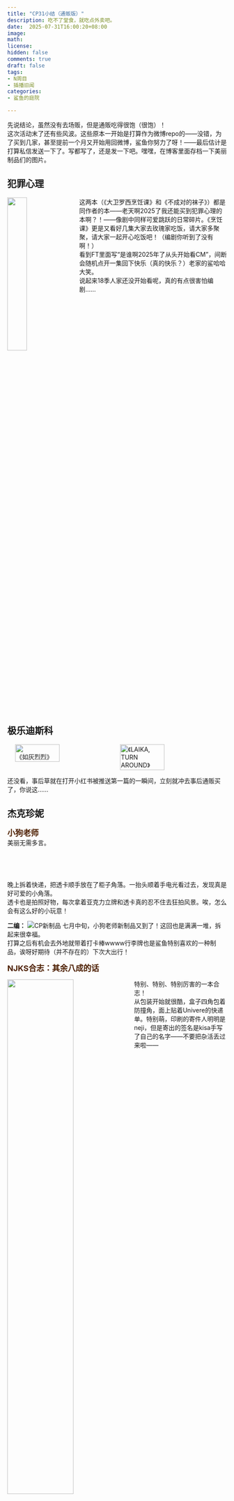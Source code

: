 ```yaml
---
title: "CP31小结（通贩版）"
description: 吃不了堂食，就吃点外卖吧。 
date:  2025-07-31T16:00:20+08:00 
image: 
math: 
license: 
hidden: false
comments: true
draft: false
tags:
- N周目
- 插播旧闻
categories:
- 鲨鱼的庭院

---
```



先说结论，虽然没有去场贩，但是通贩吃得很饱（很饱）！<br/>
这次活动末了还有些风波。这些原本一开始是打算作为微博repo的——没错，为了买到几家，甚至提前一个月又开始用回微博，鲨鱼你努力了呀！——最后估计是打算私信发送一下了。写都写了，还是发一下吧。嘿嘿，在博客里面存档一下美丽制品们的图片。

## 犯罪心理<br/>
<div style="overflow: auto; margin-bottom: 1em;">
  <img src="https://sharkbase.oss-cn-beijing.aliyuncs.com/25/cp31/CM-1.jpg"
       style="float: left; width: 30%; margin-right: 1em; margin-bottom: 0.5em;" />
  <p style="margin: 0;">
    这两本（《大卫罗西烹饪课》和《不成对的袜子》）都是同作者的本——老天啊2025了我还能买到犯罪心理的本啊？！——像剧中同样可爱跳跃的日常碎片。《烹饪课》更是又看好几集大家去玫瑰家吃饭，请大家多聚聚，请大家一起开心吃饭吧！（编剧你听到了没有啊！）<br/>
    看到FT里面写“是谁啊2025年了从头开始看CM”，间断会随机点开一集回下快乐（真的快乐？）老家的鲨哈哈大笑。<br/>
    说起来18季人家还没开始看呢，真的有点很害怕编剧……
  </p>
</div>

## 极乐迪斯科<br/>
<div style="display: flex; justify-content: center; gap: 1em; flex-wrap: wrap;">
  <img src="https://sharkbase.oss-cn-beijing.aliyuncs.com/25/cp31/DiscoElysium-1.jpg" alt="《如灰烈烈》" style="width: 45%; height: auto;" />
  <img src="https://sharkbase.oss-cn-beijing.aliyuncs.com/25/cp31/DiscoElysium-2.jpg" alt="《LAIKA, TURN AROUND》" style="width: 45%; height: auto;" />
</div>
<p>还没看，事后草就在打开小红书被推送第一篇的一瞬间，立刻就冲去事后通贩买了，你说这……</p>

## 杰克珍妮<br/>
<font size=4 color=#4d1f00>**小狗老师**</font><br/>
美丽无需多言。<br/>
<div class="post-content">
  <p>
    <img src="https://sharkbase.oss-cn-beijing.aliyuncs.com/25/cp31/JJ-gou-kisa.jpg" alt="" class="zoom-on-hover" />
    <img src="https://sharkbase.oss-cn-beijing.aliyuncs.com/25/cp31/JJ-gou-kisa2.jpg" alt="" class="zoom-on-hover" />
    <img src="https://sharkbase.oss-cn-beijing.aliyuncs.com/25/cp31/JJ-gou-fumi2.jpg" alt="" class="zoom-on-hover" />
  </p>
  <p>
    <img src="https://sharkbase.oss-cn-beijing.aliyuncs.com/25/cp31/JJ-gou-kisa3.jpg" alt="" class="zoom-on-hover" />
    <img src="https://sharkbase.oss-cn-beijing.aliyuncs.com/25/cp31/JJ-gou-fumi.jpg" alt="" class="zoom-on-hover" />
    <img src="https://sharkbase.oss-cn-beijing.aliyuncs.com/25/cp31/JJ-gou-fumi4.jpg" alt="" class="zoom-on-hover" />
    <img src="https://sharkbase.oss-cn-beijing.aliyuncs.com/25/cp31/JJ-gou-fumi3.jpg" alt="" class="zoom-on-hover" />
  </p>
</div>

晚上拆着快递，把透卡顺手放在了柜子角落。一抬头顺着手电光看过去，发现真是好可爱的小角落。<br/>
透卡也是拍照好物，每次拿着亚克力立牌和透卡真的忍不住去狂拍风景。唉，怎么会有这么好的小玩意！


**二编：**
![CP新制品](https://sharkbase.oss-cn-beijing.aliyuncs.com/25/cp31/xiaogou.jpg)
七月中旬，小狗老师新制品又到了！这回也是满满一堆，拆起来很幸福。<br/>
打算之后有机会去外地就带着打卡棒wwww行李牌也是鲨鱼特别喜欢的一种制品，诶呀好期待（并不存在的）下次大出行！



<font size=4 color=#4d1f00>**NJKS合志：其余八成的话**</font><br/>
<div style="overflow: auto; margin-bottom: 1em;">
  <img src="https://sharkbase.oss-cn-beijing.aliyuncs.com/25/cp31/JJ-NJKS.jpg"
       style="float: left; width: 55%; margin-right: 1em; margin-bottom: 0.5em;" />
  <p style="margin: 0;">
    特别、特别、特别厉害的一本合志！<br/>
    从包装开始就很酷，盒子四角包着防撞角，面上贴着Univere的快递单。特别萌，印刷的寄件人明明是neji，但是寄出的签名是kisa手写了自己的名字——不要把杂活丢过来啦——
  </p>
</div>

![随本附赠](https://sharkbase.oss-cn-beijing.aliyuncs.com/25/cp31/JJ-NJKS2.jpg)

顺便分享随本附赠水敏明信片和桌面立立牌<br/>
没错在下就是亚克力战士呀！
太美丽了！暖光台灯下两人好温柔，诶呀！
<div class="post-content">
  <p>
    <img src="https://sharkbase.oss-cn-beijing.aliyuncs.com/25/cp31/JJ-NJKS3.jpg" alt="" class="zoom-on-hover" />
    <img src="https://sharkbase.oss-cn-beijing.aliyuncs.com/25/cp31/JJ-NIKS4.jpg" alt="" class="zoom-on-hover" />
  </p>

<font size=4 color=#4d1f00>**FMKS合志：没到货待续**</font><br/>

碎碎念一下，这本4月就开了通贩预定，结果CP结束至今还没发货！<br/>
听说是更换印厂了，加上主催很忙……啊……<br/>
最近是场取溢出的已经开始要发货了，那期待一个八月可以收到通贩预定吧。<br/>

## 刀剑乱舞<br/>
<div style="display: flex; justify-content: center; gap: 1em; flex-wrap: wrap;">
  <img src="https://sharkbase.oss-cn-beijing.aliyuncs.com/25/cp31/D1.jpg" alt="《无花果》" style="width: 45%; height: auto;" />
  <img src="https://sharkbase.oss-cn-beijing.aliyuncs.com/25/cp31/D2.jpg" alt="《甲府城异闻录》" style="width: 45%; height: auto;" />
</div>
<p>路过吃了两口冲田组哼哼哼！</p>
久仰冲田组大名了！<br/>
还没玩刀剑乱舞就已经听说，不过因为鲨是跟着狮子王和歌仙进去的，至今未练过冲田组……啊，其实新选组的刀也基本没怎么用过（心虚），买这两本完全算盲买，有点点点点不安——然后就看到塔塔的CP31REPO也有这本，突然安心了！！<br/>
猫乡严选！塔塔严选！<br/>
最近慢慢在看一点就，嘿嘿，我吃一口！<br/>
P.S. 甲府城异闻录这本太厚了吧！！拿到都傻眼了！还有附赠的AR册子因为是需要抖音，和球球捣鼓了一下没太懂，之后再试试！


## FALCOM
<font size=4 color=#4d1f00>**CRRN本《徒花》**</font><br/>

![](https://sharkbase.oss-cn-beijing.aliyuncs.com/25/cp31/kiseki-crrn-hana.jpg)
哇哇哇诶哟就这样拥有一对缱绻的小情侣呀。<br/>
大幅艺术喷绘实在太完美了。大就是好啊朋友们！！！<br/>
就是目前上了蚊帐又要留一面墙给投影仪，暂时还不知道挂哪里好，灵机一动在想要不扔蚊帐顶部，这样连墙壁都不用贴，还能每日看到小情侣……呃，算了，有点奇怪？<br/>
徒花本体更是……真是如FT一般美丽到像是毕业设计一样的精品呀。外封的标题是浮雕设计，内封标题做了阴影的底，像是立体一样，就这样，像纹身一样，烙印一样，就像是这对彼此的关系性一样……<br/>
奇怪奇怪，我其实蛮真情实感吃过这对，但是对闪的感觉实在有些淡淡的，走出闪的世界之后对他们的爱也随之淡去，除非……除非Spotify又随机到了《Blue Destination》。<br/>
结果CP31一看，我去这一家真是烫门，看着美丽制品好像肚子就咕咕叫，是的，就这么事后草了！<br/>
唉说远了，还好是买到了通贩，翻看就觉得好像重新过一次闪，这么温柔颜色，好适合两个人哦。

另外还购入了一个狗狗罐头和炸鱼汉堡杯垫。诶哟诶哟太萌了实在，最好的炸鱼汉堡。<br/>
最近在焦急等待新购买的收纳盒到达，好装进手上的几个杯垫牢牢保护，实在太想使用，等不及了！

<font size=4 color=#4d1f00>**CRRN本《19999回的I LOVE YOU》**</font><br/>
<div style="overflow: auto; margin-bottom: 1em;">
  <img src="https://sharkbase.oss-cn-beijing.aliyuncs.com/25/cp31/kiseki-crrn-19999.jpg"
       style="float: left; width: 40%; margin-right: 1em; margin-bottom: 0.5em;" />
  <p style="margin: 0;">
    太好笑了……吐槽话密集程度过高导致每一页都在如打鸣一般享用（为什么专找天使羊战斗啦！！）温情不到两框下一框必定要出点什么好活，这么津津有味吃完了。<br/>
    还想吃！老师画的实在太萌太萌……<br/>
    总之是非常感谢矿工，吃CRRN真的太美味了！！（搞笑本也这样吗？是的搞笑本也这样！！）
  </p>
</div>

<font size=4 color=#4d1f00>**YS相关：丹娜/YS X**</font><br/>
<div style="overflow: auto; margin-bottom: 1em;">
  <img src="https://sharkbase.oss-cn-beijing.aliyuncs.com/25/cp31/YS-DANA.jpg"
       style="float: left; width: 60%; margin-right: 1em; margin-bottom: 0.5em;" />
  <p style="margin: 0;">
太萌了有点……宝宝……就这样买了两个让宝宝在书柜的角落里面进行一个爆钓，迎光变化角度还会布灵布灵闪亮亮！<br/>
老师还送了三张YS X的明信片，乍一眼都很美丽但碍于没打，怕剧透不敢细看呜呜呜。可恶啊可恶啊我好想玩YS X啊啊啊啊急死我了！（还在黎）
  </p>
</div>

<font size=4 color=#4d1f00>**阿袋老师**</font><br/>
<p style="text-align: center;">
  <img src="https://sharkbase.oss-cn-beijing.aliyuncs.com/25/cp31/KISEKI-AY.jpg" alt="《神秘洋馆与传说中的虫-三代目》" class="hover-zoom" style="width: 60%; max-width: 500px;" />
</p>
最幸运的一集，赶上阿袋老师加印一批啦！<br/>
<details>
<summary>下折一点：
</summary>
<pre><code>
拿到之后匆匆在停车等人的间隙翻了一遍，感觉就是又玩一集月之门了——超级想要抓住让约修亚大吃一惊的虫之三代目！<br/>
偷偷摸摸小艾和配合计划的小约就有点实在太萌，在小约说“先回去复习”和“晚上见”的时候，干蒙的不止是艾斯蒂尔还有观众的我呀呀呀！<br/>
场外分享：没有玩游戏的朋友在我开车间隙翻了两页，最感兴趣的是协会公告，还拍了照片wwwww

原本其实看标题真的被欺诈到，一直在想是什么洋馆古堡大冒险，但是这个故事真的超级可爱，希望艾丝蒂尔健康冒险！至于没有出现的洋馆和魔兽们……还有那么多她们没有探索的、想要去探索的、未来会去探索的……请两位就这么继续一起走下去吧！

最后最后，谢谢阿袋分享了这么美味的故事！
</code></pre>
</details>

<font size=4 color=#4d1f00>**CRRN：《love contact》**</font><br/>

<div style="display: flex; justify-content: center; gap: 1em; flex-wrap: wrap;">
  <img src="https://sharkbase.oss-cn-beijing.aliyuncs.com/25/cp31/kiseki-crrn-1.jpg" alt="" style="width: 45%; height: 21%;" />
  <img src="https://sharkbase.oss-cn-beijing.aliyuncs.com/25/cp31/crrn.jpg" alt="" style="width: 45%; height: 50%;" />
</div>

一开始是买到了余量的合志特典，好在老师又放出了调印并且成功下印，耶耶耶！<br/>
镭射卡就是美丽，徽章也立刻被宝放上了展示架的宝座。两人仿佛就这样十指交叉私定终身。不愧是我们官方指定狂卖的男同性恋呀呀呀。不过本还是七月初才能邮寄了，焦急等待中。<br/>

**二编：** 现在是已经收到本的时间线，天哪也好厚一本！知道米拉组很火但没想过这么红红火火，有点重新溺爱的心情了。<br/>
看到这么多产出就觉得很幸福！<br/>

<font size=4 color=#4d1f00>**塞利亚姆大陆四大至宝**</font><br/>

<div style="display: flex; justify-content: center; gap: 1em; flex-wrap: wrap;">
  <img src="https://sharkbase.oss-cn-beijing.aliyuncs.com/25/cp31/FALCOM-R1.jpg" alt="" style="width: 34%; height: 21%;" />
  <img src="https://sharkbase.oss-cn-beijing.aliyuncs.com/25/cp31/FALCOM-R2.jpg" alt="" style="width: 61%; height: 50%;" />
</div>
<p>对不起，自从收到手上，鲨真的笑了很久也玩了很久，并且在每一个朋友来家里的时候拿出来进行一次轮流演示，之后再录制视频给每一位来不了现场的朋友们观赏。<br/>
朋友瑞平：官方立牌做不到这种程度我不买。</p>

<font size=4 color=#4d1f00>**银河老师**</font><br/>
<div style="display: flex; justify-content: center; gap: 1em; flex-wrap: wrap;">
  <img src="https://sharkbase.oss-cn-beijing.aliyuncs.com/25/cp31/FALCOM-YINHE1.jpg" alt="" style="width: 45%; height: auto;" />
  <img src="https://sharkbase.oss-cn-beijing.aliyuncs.com/25/cp31/FALCOM-YINHE2.jpg" alt="" style="width: 45%; height: auto;" />
</div>

![追加色纸三枚！](https://sharkbase.oss-cn-beijing.aliyuncs.com/25/cp31/FALCOM-YINHE3.jpg)

我要先说：银河老师画得太快了太快了！CP31的制品刚到手上没两天，色纸又出来了，就这样狂吃狂吃吃到饱饱。<br/>
这次去取快递还带着艾莉钥匙扣接大家回来了！眼看手上的法社同人越来越多，银河老师居功甚伟啊！
<details>
<summary>下折一点太长的废话：
</summary>
<pre><code>
还有人没看到过无敌的利贝尔礼服柄吗！！（四处显摆）<br/>
反正鲨摸到实物就这么兴奋得像猴子，连徽章的触感像陶瓷一样的质地都非常喜欢（语无伦次）！其他柄也特别特别美丽，表情差分的徽章更是萌得尖叫，如果能去场贩多抽两发一定会更幸福啦555<br/>
图集是重量级嘉宾！好几张像是相册里保存的游戏截图，一下就能拉回玩法社游戏的时间。看到FT的时候原来还有这么多香香饼，好希望能够看到第二本FALCOM大盆烩饭！<br/>
说到这本，之前买零碧和伊苏制品的时候收到了《天空之下》封面同张的明信片，没想到这回能拥有本就更是幸福了。通贩的悲伤就是燥侯哇哇哇，从CP还没开始下预定单一直期待到六月多收到，诶呀诶呀，拆快递的时候感觉自己能原谅全世界。<br/>
后来回看自己开箱录制的视频发现自己从一开始拆到最外层的打单和感谢购入小纸片就开始“哇啊”不断……拆开的一瞬间就这么被暴击，然后一层一层就这样哇啊下去。<br/>
第二次收到的三份色纸没想到是表面像玻璃一样的，光线下像玻璃画框，这不挂出来真的有点太浪费此等美貌容颜。唉，这不得供起来！！
</code></pre>
</details>

<font size=4 color=#4d1f00>**大步老师**</font><br/>
<div style="display: flex; justify-content: center; gap: 1em; flex-wrap: wrap;">
  <img src="https://sharkbase.oss-cn-beijing.aliyuncs.com/25/cp31/BU-KISEKI.jpg" alt="" style="width: 61%; height: 50%;" />
  <img src="https://sharkbase.oss-cn-beijing.aliyuncs.com/25/cp31/BU-2.jpg" alt="" style="width: 34%; height: 21%;" />
</div>


感谢大步老师和摩卡老师在CP31当天还抽空回复了没来得及找代购的鲨，最后从余量里成功买到了制品（们），还有幸吃到了同摊位的其他IP制品呵呵呵赚翻了，就这样圆满……<br/>
欸呀呀收到太多了还没来得及全都细细看完，抓着间隙时间就翻，幸福的瞬间就是这样。<br/>
<details>
<summary>下收兰罗本《大梦谁先觉》的大叫。
</summary>
<pre><code>
总之第一本打开的必是《大梦谁先觉》。当时在CPP上刷到此本发现仅场贩，并且和大步老师沟通发现真的数量仅能供场贩时真是不安……好在最后还是拿到，可见我注定是要吃到这对，命中注定！<br/>
一开始从试阅里面看还有点不安（褒义），感觉闪3的故事经常会涉及分离，一些克州组的打击项目，看4章之前也被很多地方戳碎，呀呀呀呀不要回到闪3时间啊！<br/>
这篇里面兰迪的精神状态真是太好吃了，从零碧一路走来此男的剧情里总是充满了创伤和应激。拜此所赐，一旦涉及到他对搜查官大人的情感就更是难以走上健康正常的道。最美味一口是兰迪见罗伊德伸手的第一反应是战斗，诶呀，终于抓到可以反客为主的一瞬间，身为先怀着爱恋和恶欲的自己至少这次不是先手的过错方。<br/>
太好吃了，太好吃了，捧着本就这样在原地狂乱地转来转去走来走去！<br/>
有时候觉得罗伊德这么聪明的一个人，难道真的从来觉察不到一点来自于别人的好感吗？所以看到罗伊德选择在这么一个时间里选择正面回应了，啊真好，勇敢小警察啊，特别温柔的小警察。<br/>
之后一转拌嘴温情，又已经被两个人萌死了。虽然是鸟笼作战期间，又可以稍微喘一口气，真好，真好，这一部分真希望能够拉长很久（很多章）。<br/>
P.S. 看到亚修偷摸吃瓜把警戒责任推给库尔特真的爆笑了……
</code></pre>
</details>


<font size=4 color=#4d1f00>**FALCOM街道无料**</font><br/>
<div style="display: flex; justify-content: center; gap: 1em; flex-wrap: wrap;">
  <img src="https://sharkbase.oss-cn-beijing.aliyuncs.com/25/cp31/FALCOM-1.jpg" alt="" style="width: 45%; height: auto;" />
  <img src="https://sharkbase.oss-cn-beijing.aliyuncs.com/25/cp31/FALCOM-2.jpg" alt="" style="width: 45%; height: auto;" />
</div>

拆开就是特别萌的一堆贴纸，鲨鱼真是哇哇哇大叫被萌倒……这叫人怎么舍得用哇！太失策了真该买两套，一套贴在随身的本子上，一套收到天荒地老……<br/>
呵呵呵呵拿到了徽章和明信片。明信片正面是美丽的街道图，背面是贴纸们……诶哟工艺上还有镭射的碎金和小星星，爱不释手翻来翻去看了很久很久。<br/>
唉就这样错过法社街道，真是一万年的悔恨，什么时候我能去场贩实体玩一场啊！！（到底能不能顺利出门玩还是个问题呃呃呃）

## 弹丸

<div style="overflow: auto; margin-bottom: 1em;">
  <img src="https://sharkbase.oss-cn-beijing.aliyuncs.com/25/cp31/danganropa2.jpg"
       alt="《彗星降临的夜晚》" style="float: left; width: 33%; margin-right: 1em; margin-bottom: 0.5em;" />
  <p style="margin: 0;">
拿到了香油的无料，起初是看到了宣传，想起曾经和朋友上头弹丸时，遂拿去和朋友分享。

友：到现在都搞不懂以前为什么会买到逆家本。<br/>
鲨：们搞这个的应该都不正常。<br/>
友：去翻粮发现主流社交软件的日狛/神狛少到令人发指，但是调转位置又多到令人恶心。

现在给朋友代为保管一本，让鲨先来尝一口朋友和香油嗑的CP。
  </p>
</div>

## 其他


<font size=4 color=#4d1f00>**FF16：《Arise Our Flame》**</font><br/>
<div style="overflow: auto; margin-bottom: 1em;">
  <img src="https://sharkbase.oss-cn-beijing.aliyuncs.com/25/cp31/FFben.jpg"
       alt="《Arise Our Flame》" style="float: left; width: 33%; margin-right: 1em; margin-bottom: 0.5em;" />
  <p style="margin: 0;">
后续通贩买到了当初没在大步老师那里买到的FF骨科本！<br/>
因为还没玩十六，还不敢看……总之先发出来！
  </p>
</div>

<font size=4 color=#4d1f00>**《Libiamo》**</font><br/>
<div style="overflow: auto; margin-bottom: 1em;">
  <img src="https://sharkbase.oss-cn-beijing.aliyuncs.com/25/cp31/MSTDN-TL.jpg"
       alt="《Libiamo》" style="float: left; width: 33%; margin-right: 1em; margin-bottom: 0.5em;" />
  <p style="margin: 0;">
也是吃到香油家产勒！<br/>
有时候觉得自己真像在街上乱走，有人说要不要来吃一下我家，鲨就这么冲过来吃两口……<br/>
收到本之后，发现似乎前不久还在时间轴里跳转去看了其中一篇。
  </p>
</div>

<font size=4 color=#4d1f00>**《谋杀与出逃》**</font><br/>
<div style="overflow: auto; margin-bottom: 1em;">
  <img src="https://sharkbase.oss-cn-beijing.aliyuncs.com/25/cp31/ze.jpg"
       alt="《Libiamo》" style="float: left; width: 33%; margin-right: 1em; margin-bottom: 0.5em;" />
  <p style="margin: 0;">
看看是谁又吃到了！<br/>
其实这是7月吃到的了，不光吃得很香，看到FT也觉得香油很好。就是在猫乡才关注到了很多搞OC的朋友（以前单机鲨怎么可能遇见随机出现在主页的天才们），就这样创造自己的世界慢慢探索填补，特别特别喜欢这种气势！<br/>
题外：突然想起来钢琴也可以当一下背景，结果因为多年没用，钢琴盖的关节（关节？）有点涩了，打开之后完全关不回去，鲨就这么原地静止了。最后解决方法是：大力出奇迹！
  </p>
</div>
## Final<br/>
制品和本好像大概就这些，应该没什么漏的吧……<br/>
这篇博客战线太长了，一是本子们到手时间不同，二是，二是最近什么都写不动啊啊啊，一点一点堆起来，最后就是从CP结束写到今天。朋友看不下去，说你别折磨自己写来写去改来改去了，发出去就划掉这个任务。<br/>
所以很潦草的发了。<br/>

在家里翻箱倒柜的活动终于要结束。<br/>
写这篇的期间，鲨无数次在靠着书架和收纳柜坐的球旁边转来转去：“让我一下”“帮我拿一下那个箱子……啊不对，是下面一层右边那个”“怎么没有？”“我记得我放这里了呀？”<br/>

大概写完又坐在这里发呆。<br/>
本来还思考了一下想去参加些线下活动的事情，后来觉得自己实在难以支撑线下活动……（什么啊，你连在观影会里面说话都难就不要强迫自己做这种事情啦！）然后翻起了电脑旁边摞起来的本子们。<br/>
今年CP真的吃得很好，FALCOM街道真好啊啊啊！什么盛景，什么盛世，天哪。看场贩结算真是馋得眼泪都要掉下来，好些都是仅场贩且不二刷，哈哈，和无数CRRN本和伊苏余量错过……<br/>
又因此认识了两位搞FALCOM作品的朋友，还在努力交流中，借此机会也给亚特鲁写了一点点想了很久的脑洞，总之算是开心！（因为写东西又开始大焦虑的事情另算，另算……）

怎么说，怎么说，吃到现在就大声说一句**多谢款待**吧！
